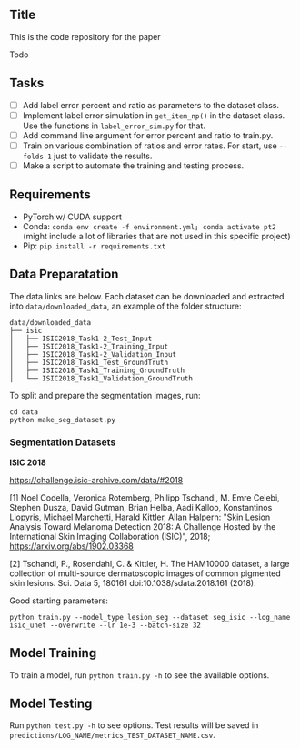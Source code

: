 ## Title

This is the code repository for the paper

Todo

## Tasks

- [ ] Add label error percent and ratio as parameters to the dataset class.
- [ ] Implement label error simulation in `get_item_np()` in the dataset class. Use the functions in `label_error_sim.py` for that.
- [ ] Add command line argument for error percent and ratio to train.py.
- [ ] Train on various combination of ratios and error rates. For start, use `--folds 1` just to validate the results.
- [ ] Make a script to automate the training and testing process.

## Requirements

- PyTorch  w/ CUDA support
- Conda: `conda env create -f environment.yml; conda activate pt2` (might include a lot of libraries that are not used in this specific project)
- Pip: `pip install -r requirements.txt`

## Data Preparatation

The data links are below. Each dataset can be downloaded and extracted into `data/downloaded_data`, an example of the folder structure:

```
data/downloaded_data
├── isic
│   ├── ISIC2018_Task1-2_Test_Input
│   ├── ISIC2018_Task1-2_Training_Input
│   ├── ISIC2018_Task1-2_Validation_Input
│   ├── ISIC2018_Task1_Test_GroundTruth
│   ├── ISIC2018_Task1_Training_GroundTruth
│   └── ISIC2018_Task1_Validation_GroundTruth
```

To split and prepare the segmentation images, run:

```
cd data
python make_seg_dataset.py
```

### Segmentation Datasets

**ISIC 2018**

https://challenge.isic-archive.com/data/#2018

[1] Noel Codella, Veronica Rotemberg, Philipp Tschandl, M. Emre Celebi, Stephen Dusza, David Gutman, Brian Helba, Aadi Kalloo, Konstantinos Liopyris, Michael Marchetti, Harald Kittler, Allan Halpern: "Skin Lesion Analysis Toward Melanoma Detection 2018: A Challenge Hosted by the International Skin Imaging Collaboration (ISIC)", 2018; https://arxiv.org/abs/1902.03368

[2] Tschandl, P., Rosendahl, C. & Kittler, H. The HAM10000 dataset, a large collection of multi-source dermatoscopic images of common pigmented skin lesions. Sci. Data 5, 180161 doi:10.1038/sdata.2018.161 (2018).

Good starting parameters:

```shell
python train.py --model_type lesion_seg --dataset seg_isic --log_name isic_unet --overwrite --lr 1e-3 --batch-size 32
```

## Model Training

To train a model, run `python train.py -h` to see the available options.

## Model Testing

Run `python test.py -h` to see options. Test results will be saved in `predictions/LOG_NAME/metrics_TEST_DATASET_NAME.csv`.
